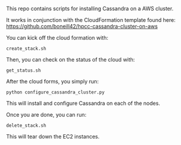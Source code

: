 This repo contains scripts for installing Cassandra on a AWS cluster.

It works in conjunction with the CloudFormation template found here:
https://github.com/boneill42/hpcc-cassandra-cluster-on-aws


You can kick off the cloud formation with:
```
create_stack.sh
```

Then, you can check on the status of the cloud with:
```
get_status.sh
```

After the cloud forms, you simply run:
```
python configure_cassandra_cluster.py
```

This will install and configure Cassandra on each of the nodes.

Once you are done, you can run:
```
delete_stack.sh
```

This will tear down the EC2 instances.


